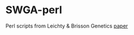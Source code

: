 # SWGA-perl
Perl scripts from Leichty &amp; Brisson Genetics [paper](http://www.genetics.org/content/198/2/473.long)
